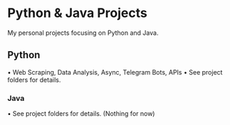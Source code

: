 # Python & Java Projects

My personal projects focusing on Python and Java.

## Python

•   Web Scraping, Data Analysis, Async, Telegram Bots, APIs
•   See project folders for details.

### Java

•   See project folders for details. (Nothing for now)
